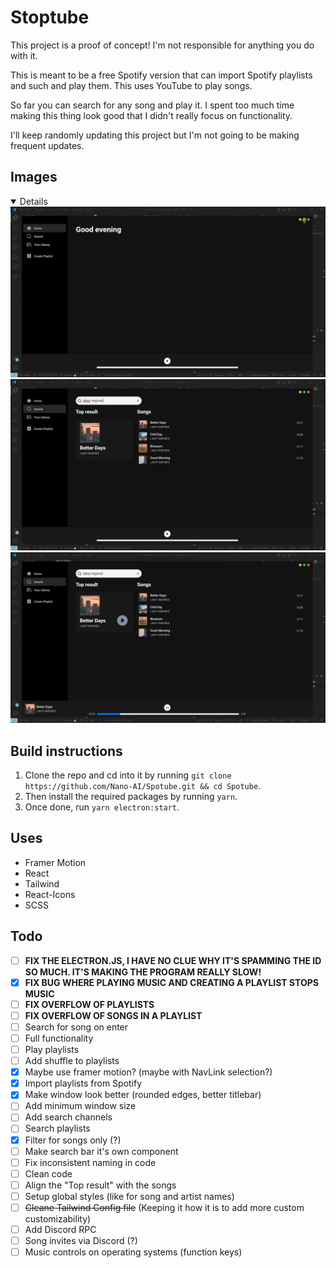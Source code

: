 # Stoptube

This project is a proof of concept! I'm not responsible for anything you do with it.

This is meant to be a free Spotify version that can import Spotify playlists and such and play them. This uses YouTube to play songs.

So far you can search for any song and play it. I spent too much time making this thing look good that I didn't really focus on functionality.

I'll keep randomly updating this project but I'm not going to be making frequent updates.

## Images

<details open>
  <img src="https://raw.githubusercontent.com/Nano-AI/Spotube/master/git_images/SC3.png" />
  <img src="https://raw.githubusercontent.com/Nano-AI/Spotube/master/git_images/SC2.png" />
  <img src="https://raw.githubusercontent.com/Nano-AI/Spotube/master/git_images/SC1.png" />
</details>

## Build instructions

1. Clone the repo and cd into it by running `git clone https://github.com/Nano-AI/Spotube.git && cd Spotube`.
2. Then install the required packages by running `yarn`.
3. Once done, run `yarn electron:start`.

## Uses

- Framer Motion
- React
- Tailwind
- React-Icons
- SCSS

## Todo
- [ ] **FIX THE ELECTRON.JS, I HAVE NO CLUE WHY IT'S SPAMMING THE ID SO MUCH. IT'S MAKING THE PROGRAM REALLY SLOW!**
- [X] **FIX BUG WHERE PLAYING MUSIC AND CREATING A PLAYLIST STOPS MUSIC**
- [ ] **FIX OVERFLOW OF PLAYLISTS**
- [ ] **FIX OVERFLOW OF SONGS IN A PLAYLIST**
- [ ] Search for song on enter
- [ ] Full functionality
- [ ] Play playlists
- [ ] Add shuffle to playlists 
- [x] Maybe use framer motion? (maybe with NavLink selection?)
- [X] Import playlists from Spotify
- [X] Make window look better (rounded edges, better titlebar)
- [ ] Add minimum window size
- [ ] Add search channels
- [ ] Search playlists
- [X] Filter for songs only (?)
- [ ] Make search bar it's own component
- [ ] Fix inconsistent naming in code
- [ ] Clean code
- [ ] Align the "Top result" with the songs
- [ ] Setup global styles (like for song and artist names)
- [ ] ~~Cleane Tailwind Config file~~ (Keeping it how it is to add more custom customizability)
- [ ] Add Discord RPC
- [ ] Song invites via Discord (?)
- [ ] Music controls on operating systems (function keys)
